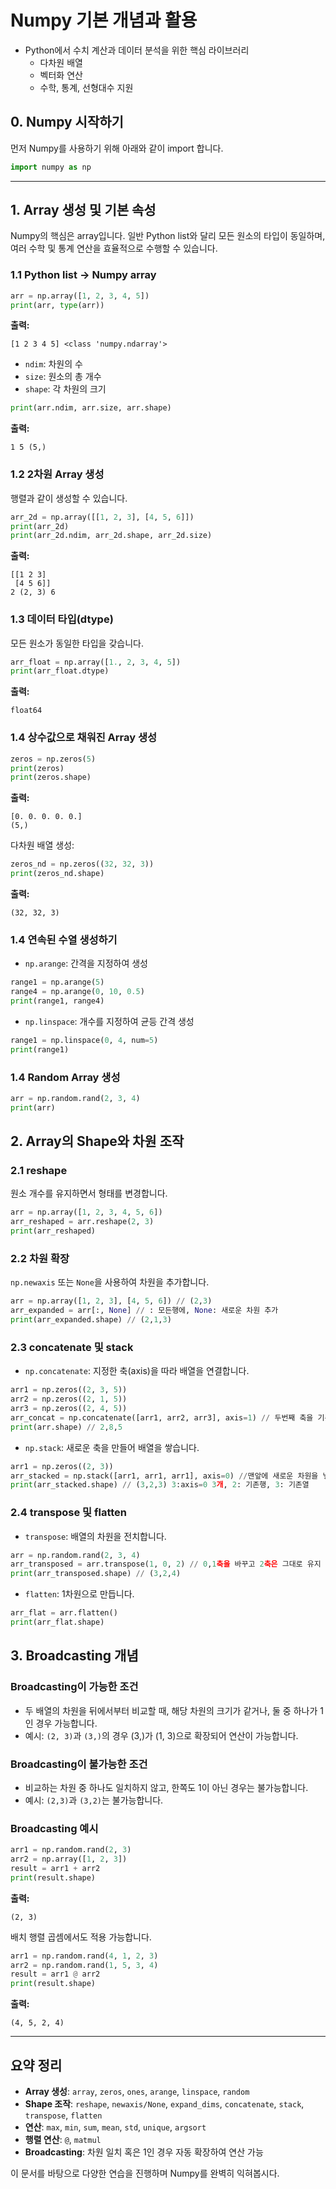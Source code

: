 # Numpy 기본 개념과 활용
 - Python에서 수치 계산과 데이터 분석을 위한 핵심 라이브러리
   - 다차원 배열
   - 벡터화 연산
   - 수학, 통계, 선형대수 지원
 
## 0. Numpy 시작하기

먼저 Numpy를 사용하기 위해 아래와 같이 import 합니다.

```python
import numpy as np
```

---

## 1. Array 생성 및 기본 속성

Numpy의 핵심은 array입니다. 일반 Python list와 달리 모든 원소의 타입이 동일하며, 여러 수학 및 통계 연산을 효율적으로 수행할 수 있습니다.

### 1.1 Python list → Numpy array
```python
arr = np.array([1, 2, 3, 4, 5])
print(arr, type(arr))
```
**출력:**
```
[1 2 3 4 5] <class 'numpy.ndarray'>
```

- `ndim`: 차원의 수
- `size`: 원소의 총 개수
- `shape`: 각 차원의 크기

```python
print(arr.ndim, arr.size, arr.shape)
```
**출력:**
```
1 5 (5,)
```

### 1.2 2차원 Array 생성
행렬과 같이 생성할 수 있습니다.
```python
arr_2d = np.array([[1, 2, 3], [4, 5, 6]])
print(arr_2d)
print(arr_2d.ndim, arr_2d.shape, arr_2d.size)
```
**출력:**
```
[[1 2 3]
 [4 5 6]]
2 (2, 3) 6
```

### 1.3 데이터 타입(dtype)
모든 원소가 동일한 타입을 갖습니다.
```python
arr_float = np.array([1., 2, 3, 4, 5])
print(arr_float.dtype)
```
**출력:**
```
float64
```

### 1.4 상수값으로 채워진 Array 생성
```python
zeros = np.zeros(5)
print(zeros)
print(zeros.shape)
```
**출력:**
```
[0. 0. 0. 0. 0.]
(5,)
```

다차원 배열 생성:
```python
zeros_nd = np.zeros((32, 32, 3))
print(zeros_nd.shape)
```
**출력:**
```
(32, 32, 3)
```

### 1.4 연속된 수열 생성하기
- `np.arange`: 간격을 지정하여 생성
```python
range1 = np.arange(5)
range4 = np.arange(0, 10, 0.5)
print(range1, range4)
```

- `np.linspace`: 개수를 지정하여 균등 간격 생성
```python
range1 = np.linspace(0, 4, num=5)
print(range1)
```

### 1.4 Random Array 생성
```python
arr = np.random.rand(2, 3, 4)
print(arr)
```

## 2. Array의 Shape와 차원 조작

### 2.1 reshape
원소 개수를 유지하면서 형태를 변경합니다.
```python
arr = np.array([1, 2, 3, 4, 5, 6])
arr_reshaped = arr.reshape(2, 3)
print(arr_reshaped)
```

### 2.2 차원 확장
`np.newaxis` 또는 `None`을 사용하여 차원을 추가합니다.
```python
arr = np.array([1, 2, 3], [4, 5, 6]) // (2,3)
arr_expanded = arr[:, None] // : 모든행에, None: 새로운 차원 추가
print(arr_expanded.shape) // (2,1,3)
```

### 2.3 concatenate 및 stack
- `np.concatenate`: 지정한 축(axis)을 따라 배열을 연결합니다.
```python
arr1 = np.zeros((2, 3, 5))
arr2 = np.zeros((2, 1, 5))
arr3 = np.zeros((2, 4, 5))
arr_concat = np.concatenate([arr1, arr2, arr3], axis=1) // 두번째 축을 기준으로 합쳐짐
print(arr.shape) // 2,8,5
```

- `np.stack`: 새로운 축을 만들어 배열을 쌓습니다.
```python
arr1 = np.zeros((2, 3))
arr_stacked = np.stack([arr1, arr1, arr1], axis=0) //맨앞에 새로운 차원을 넣는데 arr1을 3번 넣음
print(arr_stacked.shape) // (3,2,3) 3:axis=0 3개, 2: 기존행, 3: 기존열
```

### 2.4 transpose 및 flatten
- `transpose`: 배열의 차원을 전치합니다.
```python
arr = np.random.rand(2, 3, 4)
arr_transposed = arr.transpose(1, 0, 2) // 0,1축을 바꾸고 2축은 그대로 유지
print(arr_transposed.shape) // (3,2,4)
```

- `flatten`: 1차원으로 만듭니다.
```python
arr_flat = arr.flatten()
print(arr_flat.shape)
```

## 3. Broadcasting 개념

### Broadcasting이 가능한 조건
- 두 배열의 차원을 뒤에서부터 비교할 때, 해당 차원의 크기가 같거나, 둘 중 하나가 1인 경우 가능합니다.
- 예시: `(2, 3)`과 `(3,)`의 경우 (3,)가 (1, 3)으로 확장되어 연산이 가능합니다.

### Broadcasting이 불가능한 조건
- 비교하는 차원 중 하나도 일치하지 않고, 한쪽도 1이 아닌 경우는 불가능합니다.
- 예시: `(2,3)`과 `(3,2)`는 불가능합니다.

### Broadcasting 예시
```python
arr1 = np.random.rand(2, 3)
arr2 = np.array([1, 2, 3])
result = arr1 + arr2
print(result.shape)
```
**출력:**
```
(2, 3)
```

배치 행렬 곱셈에서도 적용 가능합니다.
```python
arr1 = np.random.rand(4, 1, 2, 3)
arr2 = np.random.rand(1, 5, 3, 4)
result = arr1 @ arr2
print(result.shape)
```
**출력:**
```
(4, 5, 2, 4)
```

---

## 요약 정리

- **Array 생성**: `array`, `zeros`, `ones`, `arange`, `linspace`, `random`
- **Shape 조작**: `reshape`, `newaxis/None`, `expand_dims`, `concatenate`, `stack`, `transpose`, `flatten`
- **연산**: `max`, `min`, `sum`, `mean`, `std`, `unique`, `argsort`
- **행렬 연산**: `@`, `matmul`
- **Broadcasting**: 차원 일치 혹은 1인 경우 자동 확장하여 연산 가능

이 문서를 바탕으로 다양한 연습을 진행하며 Numpy를 완벽히 익혀봅시다.

